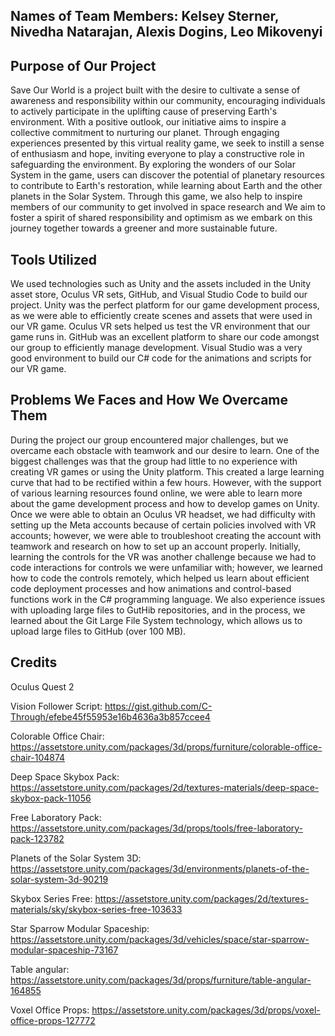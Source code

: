 ## Names of Team Members: Kelsey Sterner, Nivedha Natarajan, Alexis Dogins, Leo Mikovenyi

## Purpose of Our Project
Save Our World is a project built with the desire to cultivate a sense of awareness and responsibility within our community, encouraging individuals to actively participate in the uplifting cause of preserving Earth's environment. With a positive outlook, our initiative aims to inspire a collective commitment to nurturing our planet. Through engaging experiences presented by this virtual reality game, we seek to instill a sense of enthusiasm and hope, inviting everyone to play a constructive role in safeguarding the environment. By exploring the wonders of our Solar System in the game, users can discover the potential of planetary resources to contribute to Earth's restoration, while learning about Earth and the other planets in the Solar System. Through this game, we also help to inspire members of our community to get involved in space research and We aim to foster a spirit of shared responsibility and optimism as we embark on this journey together towards a greener and more sustainable future.

## Tools Utilized
We used technologies such as Unity and the assets included in the Unity asset store, Oculus VR sets, GitHub, and Visual Studio Code to build our project. Unity was the perfect platform for our game development process, as we were able to efficiently create scenes and assets that were used in our VR game. Oculus VR sets helped us test the VR environment that our game runs in. GitHub was an excellent platform to share our code amongst our group to efficiently manage development. Visual Studio was a very good environment to build our C# code for the animations and scripts for our VR game.

## Problems We Faces and How We Overcame Them
During the project our group encountered major challenges, but we overcame each obstacle with teamwork and our desire to learn. One of the biggest challenges was that the group had little to no experience with creating VR games or using the Unity platform. This created a large learning curve that had to be rectified within a few hours. However, with the support of various learning resources found online, we were able to learn more about the game development process and how to develop games on Unity. Once we were able to obtain an Oculus VR headset, we had difficulty with setting up the Meta accounts because of certain policies involved with VR accounts; however, we were able to troubleshoot creating the account with teamwork and research on how to set up an account properly. Initially, learning the controls for the VR was another challenge because we had to code interactions for controls we were unfamiliar with; however, we learned how to code the controls remotely, which helped us learn about efficient code deployment processes and how animations and control-based functions work in the C# programming language. We also experience issues with uploading large files to GutHib repositories, and in the process, we learned about the Git Large File System technology, which allows us to upload large files to GitHub (over 100 MB).

## Credits
Oculus Quest 2

Vision Follower Script: https://gist.github.com/C-Through/efebe45f55953e16b4636a3b857ccee4

Colorable Office Chair: https://assetstore.unity.com/packages/3d/props/furniture/colorable-office-chair-104874

Deep Space Skybox Pack: https://assetstore.unity.com/packages/2d/textures-materials/deep-space-skybox-pack-11056

Free Laboratory Pack: https://assetstore.unity.com/packages/3d/props/tools/free-laboratory-pack-123782

Planets of the Solar System 3D: https://assetstore.unity.com/packages/3d/environments/planets-of-the-solar-system-3d-90219

Skybox Series Free: https://assetstore.unity.com/packages/2d/textures-materials/sky/skybox-series-free-103633

Star Sparrow Modular Spaceship: https://assetstore.unity.com/packages/3d/vehicles/space/star-sparrow-modular-spaceship-73167

Table angular: https://assetstore.unity.com/packages/3d/props/furniture/table-angular-164855

Voxel Office Props:
https://assetstore.unity.com/packages/3d/props/voxel-office-props-127772


